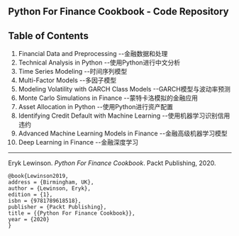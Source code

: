 ## Python For Finance Cookbook - Code Repository


## Table of Contents

1. Financial Data and Preprocessing --金融数据和处理
2. Technical Analysis in Python --使用Python进行中文分析
3. Time Series Modeling --时间序列模型
4. Multi-Factor Models --多因子模型
5. Modeling Volatility with GARCH Class Models --GARCH模型与波动率预测
6. Monte Carlo Simulations in Finance --蒙特卡洛模拟的金融应用
7. Asset Allocation in Python --使用Python进行资产配置
8. Identifying Credit Default with Machine Learning --使用机器学习识别信用违约
9. Advanced Machine Learning Models in Finance --金融高级机器学习模型
10. Deep Learning in Finance --金融深度学习

--- 

Eryk Lewinson. *Python For Finance Cookbook*. Packt Publishing, 2020.

    @book{Lewinson2019,  
    address = {Birmingham, UK},  
    author = {Lewinson, Eryk},  
    edition = {1},  
    isbn = {9781789618518},   
    publisher = {Packt Publishing},  
    title = {{Python For Finance Cookbook}},  
    year = {2020}  
    }
